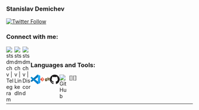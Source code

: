 ### Stanislav Demichev

[![Twitter Follow](https://img.shields.io/badge/FOLLOW%20%40stsdmchv-GO-blue)](https://twitter.com/intent/follow?original_referer=https%3A%2F%2Fgithub.com%2Fstsdmchv&screen_name=stsdmchv)


### Connect with me:

[<img align="left" alt="stsdmchv | Telegram" width="22px" src="https://telegram.org/img/website_icon.svg" />][telegram]
[<img align="left" alt="stsdmchv | LinkedIn" width="22px" src="https://cdn.jsdelivr.net/npm/simple-icons@v3/icons/linkedin.svg" />][linkedin]
[<img align="left" alt="stsdmchv | Discord" width="22px" src="https://cdn.jsdelivr.net/npm/simple-icons@v3/icons/discord.svg" />][discord]

<br />

### Languages and Tools:

[<img align="left" alt="Visual Studio Code" width="26px" src="https://raw.githubusercontent.com/github/explore/80688e429a7d4ef2fca1e82350fe8e3517d3494d/topics/visual-studio-code/visual-studio-code.png" />][vscode]
[<img align="left" alt="Git" width="26px" src="https://raw.githubusercontent.com/github/explore/80688e429a7d4ef2fca1e82350fe8e3517d3494d/topics/git/git.png" />][git]
[<img align="left" alt="GitHub" width="26px" src="https://raw.githubusercontent.com/github/explore/78df643247d429f6cc873026c0622819ad797942/topics/github/github.png" />][github]
[<img align="left" alt="GitHub" width="26px" src="https://cdn.svgporn.com/logos/webstorm.svg" />][]

[comment]: <> ([<img align="left" alt="HTML5" width="26px" src="https://raw.githubusercontent.com/github/explore/80688e429a7d4ef2fca1e82350fe8e3517d3494d/topics/html/html.png" />])
[comment]: <> ([<img align="left" alt="CSS3" width="26px" src="https://raw.githubusercontent.com/github/explore/80688e429a7d4ef2fca1e82350fe8e3517d3494d/topics/css/css.png" />])
[comment]: <> ([<img align="left" alt="Sass" width="26px" src="https://raw.githubusercontent.com/github/explore/80688e429a7d4ef2fca1e82350fe8e3517d3494d/topics/sass/sass.png" />])
[comment]: <> ([<img align="left" alt="JavaScript" width="26px" src="https://raw.githubusercontent.com/github/explore/80688e429a7d4ef2fca1e82350fe8e3517d3494d/topics/javascript/javascript.png" />])
[comment]: <> ([<img align="left" alt="React" width="26px" src="https://raw.githubusercontent.com/github/explore/80688e429a7d4ef2fca1e82350fe8e3517d3494d/topics/react/react.png" />])
[comment]: <> ([<img align="left" alt="Node.js" width="26px" src="https://raw.githubusercontent.com/github/explore/80688e429a7d4ef2fca1e82350fe8e3517d3494d/topics/nodejs/nodejs.png" />])

<br />
<br />

---

[vscode]: https://code.visualstudio.com/
[git]: https://git-scm.com/
[github]: https://github.com/stsdmchv

[website]: https://stsdmchv.github.io
[twitter]: https://twitter.com/stsdmchv
[instagram]: https://instagram.com/stsdmchv
[linkedin]: https://linkedin.com/in/stsdmchv/
[vk]: https://vk.com/stsdmchv
[discord]: https://discord.gg/3wEdfjA
[telegram]: https://t.me/stsdmchv
